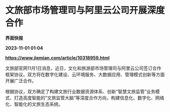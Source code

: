 # 文旅部市场管理司与阿里云公司开展深度合作
**界面快报**

**2023-11-01 01:04**

**https://www.jiemian.com/article/10318959.html**

文旅部官网11月1日消息，近日，文化和旅游部市场管理司与阿里云公司签订合作框架协议。双方将在数字化建设、云环境服务、大数据应用、管理模式创新等方面开展广泛合作。

根据协议，双方确定了构建文旅行业数据资源体系、创新“智慧文旅监管”业务模式、打造高度智能的“文旅监管大脑”等深度合作方向，构建信息化、数字化、网络化、智能化的文旅生态系统。